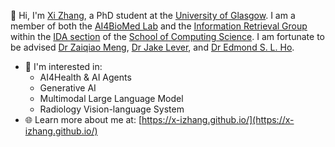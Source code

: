 👋 Hi, I'm [Xi Zhang](https://x-izhang.github.io/), a PhD student at the [University of Glasgow](https://www.gla.ac.uk/). I am a member of both the [AI4BioMed Lab](https://ai4biomed.org/) and the [Information Retrieval Group](https://www.gla.ac.uk/schools/computing/research/researchsections/ida-section/informationretrieval/) within the [IDA section](https://www.gla.ac.uk/schools/computing/research/researchsections/ida-section/) of the [School of Computing Science](https://www.gla.ac.uk/schools/computing/). I am fortunate to be advised [Dr Zaiqiao Meng](https://mengzaiqiao.github.io/), [Dr Jake Lever](https://jakelever.github.io/), and [Dr Edmond S. L. Ho](https://www.edho.net/).
- 🔭 I'm interested in:
    - AI4Health & AI Agents
    - Generative AI
    - Multimodal Large Language Model
    - Radiology Vision-language System
- 🌐 Learn more about me at: [https://x-izhang.github.io/](https://x-izhang.github.io/)

<!--
**X-iZhang/X-iZhang** is a ✨ _special_ ✨ repository because its `README.md` (this file) appears on your GitHub profile.

Here are some ideas to get you started:

- 🔭 I’m currently working on ...
- 🌱 I’m currently learning ...
- 👯 I’m looking to collaborate on ...
- 🤔 I’m looking for help with ...
- 💬 Ask me about ...
- 📫 How to reach me: ...
- 😄 Pronouns: ...
- ⚡ Fun fact: ...
-->
